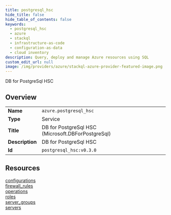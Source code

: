 ```yaml
---
title: postgresql_hsc
hide_title: false
hide_table_of_contents: false
keywords:
  - postgresql_hsc
  - azure
  - stackql
  - infrastructure-as-code
  - configuration-as-data
  - cloud inventory
description: Query, deploy and manage Azure resources using SQL
custom_edit_url: null
image: /img/providers/azure/stackql-azure-provider-featured-image.png
---
```

DB for PostgreSql HSC  
    

## Overview
<table><tbody>
<tr><td><b>Name</b></td><td><code>azure.postgresql_hsc</code></td></tr>
<tr><td><b>Type</b></td><td>Service</td></tr>
<tr><td><b>Title</b></td><td>DB for PostgreSql HSC (Microsoft.DBForPostgreSql)</td></tr>
<tr><td><b>Description</b></td><td>DB for PostgreSql HSC</td></tr>
<tr><td><b>Id</b></td><td><code>postgresql_hsc:v0.3.0</code></td></tr>
</tbody></table>

## Resources
<div class="row">
<div class="providerDocColumn">
<a href="/providers/azure/postgresql_hsc/configurations/">configurations</a><br />
<a href="/providers/azure/postgresql_hsc/firewall_rules/">firewall_rules</a><br />
<a href="/providers/azure/postgresql_hsc/operations/">operations</a><br />
</div>
<div class="providerDocColumn">
<a href="/providers/azure/postgresql_hsc/roles/">roles</a><br />
<a href="/providers/azure/postgresql_hsc/server_groups/">server_groups</a><br />
<a href="/providers/azure/postgresql_hsc/servers/">servers</a><br />
</div>
</div>
